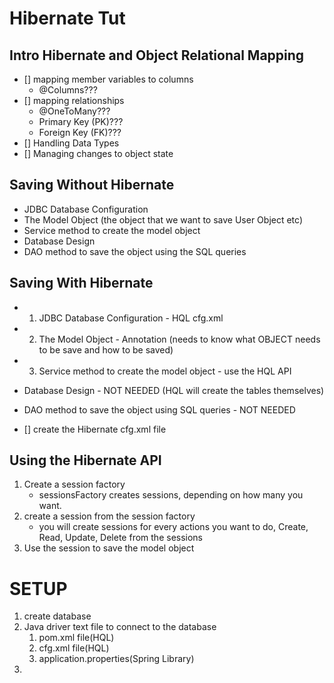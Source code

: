 # Hibernate Tut

## Intro Hibernate and Object Relational Mapping

- [] mapping member variables to columns
  - @Columns???
- [] mapping relationships
  - @OneToMany???
  - Primary Key (PK)???
  - Foreign Key (FK)???
- [] Handling Data Types
- [] Managing changes to object state

## Saving Without Hibernate

- JDBC Database Configuration
- The Model Object (the object that we want to save User Object etc)
- Service method to create the model object
- Database Design
- DAO method to save the object using the SQL queries

## Saving With Hibernate

- 1. JDBC Database Configuration - HQL cfg.xml
- 2. The Model Object - Annotation (needs to know what OBJECT needs to be save and how to be saved)
- 3. Service method to create the model object - use the HQL API
- Database Design - NOT NEEDED (HQL will create the tables themselves)
- DAO method to save the object using SQL queries - NOT NEEDED

- [] create the Hibernate cfg.xml file

## Using the Hibernate API

1. Create a session factory
   - sessionsFactory creates sessions, depending on how many you want.
2. create a session from the session factory
   - you will create sessions for every actions you want to do, Create, Read, Update, Delete from the sessions
3. Use the session to save the model object

# SETUP

1. create database
2. Java driver text file to connect to the database
   1. pom.xml file(HQL)
   2. cfg.xml file(HQL)
   3. application.properties(Spring Library)
3.
